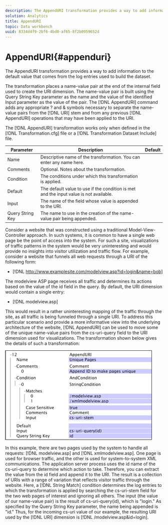 ```yaml
---
description: The AppendURI transformation provides a way to add information to the default value that comes from the log entries used to build the dataset.
solution: Analytics
title: AppendURI
topic: Data workbench
uuid: 8334d4f9-2bf6-4bd0-af65-8f2b0959652d
---
```


# AppendURI{#appenduri}

The AppendURI transformation provides a way to add information to the default value that comes from the log entries used to build the dataset.

 The transformation places a name-value pair at the end of the internal field used to create the URI dimension. The name-value pair is built using the Query String Key parameter as the name and the value of the identified Input parameter as the value of the pair. The [!DNL AppendURI] command adds any appropriate ? and & symbols necessary to separate the name-value pairs from the [!DNL URI] stem and from any previous [!DNL AppendURI] operations that may have been applied to the URI.

The [!DNL AppendURI] transformation works only when defined in the [!DNL Transformation.cfg] file or a [!DNL Transformation Dataset Include] file. 

|  Parameter  | Description  | Default  |
|---|---|---|
|  Name  | Descriptive name of the transformation. You can enter any name here.  |  |
|  Comments  | Optional. Notes about the transformation.  |  |
|  Condition  | The conditions under which this transformation is applied.  |  |
|  Default  | The default value to use if the condition is met and the input value is not available.  |  |
|  Input  | The name of the field whose value is appended to the URI.  |  |
|  Query String Key  | The name to use in the creation of the name-value pair being appended.  |  |

Consider a website that was constructed using a traditional Model-View-Controller approach. In such systems, it is common to have a single web page be the point of access into the system. For such a site, visualizations of traffic patterns in the system would be very uninteresting and would provide no insights into visitor utilization and traffic flow. For example, consider a website that funnels all web requests through a URI of the following form:

* [!DNL http://www.examplesite.com/modelview.asp?id=login&name=bob]

The modelview ASP page receives all traffic and determines its actions based on the value of the id field in the query. By default, the URI dimension would contain a single entry:

* [!DNL modelview.asp]

This would result in a rather uninteresting mapping of the traffic through the site, as all traffic is being funneled through a single URI. To address this particular scenario and provide a more informative view into the underlying architecture of the website, [!DNL AppendURI] can be used to move some of the unique name-value pairs from the cs-uri-query field to the URI dimension used for visualizations. The transformation shown below gives the details of such a transformation:

![](assets/cfg_TransformationType_AppendURI.png)

In this example, there are two pages used by the system to handle all requests: [!DNL modelview.asp] and [!DNL xmlmodelview.asp]. One page is used for browser traffic, and the other is used for system-to-system XML communications. The application server process uses the id name of the cs-uri-query to determine which action to take. Therefore, you can extract the value from the id field and append it to the URI. The result is a collection of URIs with a range of variation that reflects visitor traffic through the website. Here, a [!DNL String Match] condition determines the log entries to which the transformation is applied by searching the cs-uri-stem field for the two web pages of interest and ignoring all others. The input (the value of our name-value pair) is the result of cs-uri-query(id), which is "login." As specified by the Query String Key parameter, the name being appended is "id." Thus, for the incoming cs-uri value of our example, the resulting URI used by the [!DNL URI] dimension is [!DNL /modelview.asp&id=login]. 
